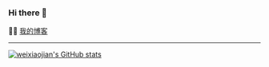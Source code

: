 ### Hi there 👋

:man_technologist:  [我的博客](http://blog.imwj.club/)

---------------------------------------------------------------------------------------------------------------------------------------------------------------------------------
[![weixiaojian's GitHub stats](https://github-readme-stats.vercel.app/api?username=weixiaojian&show_icons=true)](https://github.com/weixiaojian)
<!--
**weixiaojian/weixiaojian** is a ✨ _special_ ✨ repository because its `README.md` (this file) appears on your GitHub profile.

Here are some ideas to get you started:

- 🔭 I’m currently working on ...
- 🌱 I’m currently learning ...
- 👯 I’m looking to collaborate on ...
- 🤔 I’m looking for help with ...
- 💬 Ask me about ...
- 📫 How to reach me: ...
- 😄 Pronouns: ...
- ⚡ Fun fact: ...
-->

